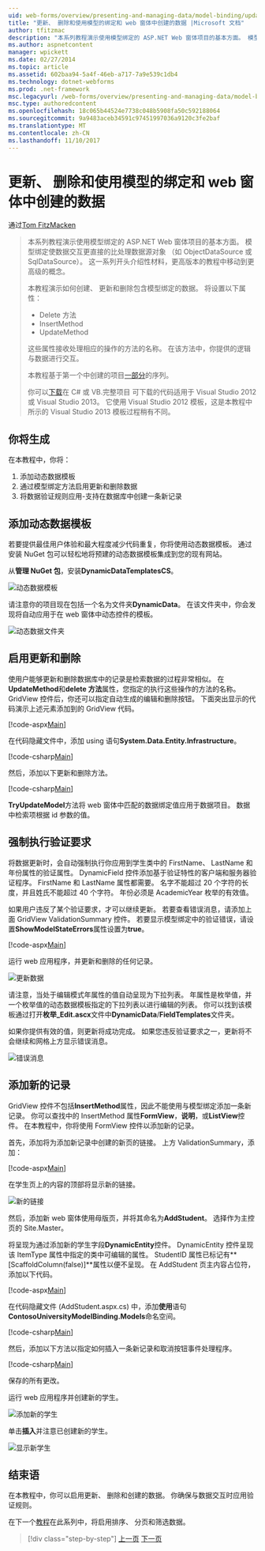 ```yaml
---
uid: web-forms/overview/presenting-and-managing-data/model-binding/updating-deleting-and-creating-data
title: "更新、 删除和使用模型的绑定和 web 窗体中创建的数据 |Microsoft 文档"
author: tfitzmac
description: "本系列教程演示使用模型绑定的 ASP.NET Web 窗体项目的基本方面。 模型绑定使数据交互详细直接-..."
ms.author: aspnetcontent
manager: wpickett
ms.date: 02/27/2014
ms.topic: article
ms.assetid: 602baa94-5a4f-46eb-a717-7a9e539c1db4
ms.technology: dotnet-webforms
ms.prod: .net-framework
msc.legacyurl: /web-forms/overview/presenting-and-managing-data/model-binding/updating-deleting-and-creating-data
msc.type: authoredcontent
ms.openlocfilehash: 18c065b44524e7738c048b5908fa50c592188064
ms.sourcegitcommit: 9a9483aceb34591c97451997036a9120c3fe2baf
ms.translationtype: MT
ms.contentlocale: zh-CN
ms.lasthandoff: 11/10/2017
---
```

<a name="updating-deleting-and-creating-data-with-model-binding-and-web-forms"></a>更新、 删除和使用模型的绑定和 web 窗体中创建的数据
====================
通过[Tom FitzMacken](https://github.com/tfitzmac)

> 本系列教程演示使用模型绑定的 ASP.NET Web 窗体项目的基本方面。 模型绑定使数据交互更直接的比处理数据源对象 （如 ObjectDataSource 或 SqlDataSource）。 这一系列开头介绍性材料，更高版本的教程中移动到更高级的概念。
> 
> 本教程演示如何创建、 更新和删除包含模型绑定的数据。 将设置以下属性：
> 
> - Delete 方法
> - InsertMethod
> - UpdateMethod
> 
> 这些属性接收处理相应的操作的方法的名称。 在该方法中，你提供的逻辑与数据进行交互。
> 
> 本教程基于第一个中创建的项目[一部分](retrieving-data.md)的序列。
> 
> 你可以[下载](https://go.microsoft.com/fwlink/?LinkId=286116)在 C# 或 VB.完整项目 可下载的代码适用于 Visual Studio 2012 或 Visual Studio 2013。 它使用 Visual Studio 2012 模板，这是本教程中所示的 Visual Studio 2013 模板过程稍有不同。


## <a name="what-youll-build"></a>你将生成

在本教程中，你将：

1. 添加动态数据模板
2. 通过模型绑定方法启用更新和删除数据
3. 将数据验证规则应用-支持在数据库中创建一条新记录

## <a name="add-dynamic-data-templates"></a>添加动态数据模板

若要提供最佳用户体验和最大程度减少代码重复，你将使用动态数据模板。 通过安装 NuGet 包可以轻松地将预建的动态数据模板集成到您的现有网站。

从**管理 NuGet 包**，安装**DynamicDataTemplatesCS**。

![动态数据模板](updating-deleting-and-creating-data/_static/image1.png)

请注意你的项目现在包括一个名为文件夹**DynamicData**。 在该文件夹中，你会发现将自动应用于在 web 窗体中动态控件的模板。

![动态数据文件夹](updating-deleting-and-creating-data/_static/image2.png)

## <a name="enable-updating-and-deleting"></a>启用更新和删除

使用户能够更新和删除数据库中的记录是检索数据的过程非常相似。 在**UpdateMethod**和**delete 方法**属性，您指定的执行这些操作的方法的名称。 GridView 控件后，你还可以指定自动生成的编辑和删除按钮。 下面突出显示的代码演示上述元素添加到的 GridView 代码。

[!code-aspx[Main](updating-deleting-and-creating-data/samples/sample1.aspx?highlight=4-5)]

在代码隐藏文件中，添加 using 语句**System.Data.Entity.Infrastructure**。

[!code-csharp[Main](updating-deleting-and-creating-data/samples/sample2.cs)]

然后，添加以下更新和删除方法。

[!code-csharp[Main](updating-deleting-and-creating-data/samples/sample3.cs)]

**TryUpdateModel**方法将 web 窗体中匹配的数据绑定值应用于数据项目。 数据中检索项根据 id 参数的值。

## <a name="enforce-validation-requirements"></a>强制执行验证要求

将数据更新时，会自动强制执行你应用到学生类中的 FirstName、 LastName 和年份属性的验证属性。 DynamicField 控件添加基于验证特性的客户端和服务器验证程序。 FirstName 和 LastName 属性都需要。 名字不能超过 20 个字符的长度，并且姓氏不能超过 40 个字符。 年份必须是 AcademicYear 枚举的有效值。

如果用户违反了某个验证要求，才可以继续更新。 若要查看错误消息，请添加上面 GridView ValidationSummary 控件。 若要显示模型绑定中的验证错误，请设置**ShowModelStateErrors**属性设置为**true**。 

[!code-aspx[Main](updating-deleting-and-creating-data/samples/sample4.aspx)]

运行 web 应用程序，并更新和删除的任何记录。

![更新数据](updating-deleting-and-creating-data/_static/image3.png)

请注意，当处于编辑模式年属性的值自动呈现为下拉列表。 年属性是枚举值，并一个枚举值的动态数据模板指定的下拉列表以进行编辑的列表。 你可以找到该模板通过打开**枚举\_Edit.ascx**文件中**DynamicData**/**FieldTemplates**文件夹。

如果你提供有效的值，则更新将成功完成。 如果您违反验证要求之一，更新将不会继续和网格上方显示错误消息。

![错误消息](updating-deleting-and-creating-data/_static/image4.png)

## <a name="add-new-records"></a>添加新的记录

GridView 控件不包括**InsertMethod**属性，因此不能使用与模型绑定添加一条新记录。 你可以查找中的 InsertMethod 属性**FormView**，**说明**，或**ListView**控件。 在本教程中，你将使用 FormView 控件以添加新的记录。

首先，添加将为添加新记录中创建的新页的链接。 上方 ValidationSummary，添加：

[!code-aspx[Main](updating-deleting-and-creating-data/samples/sample5.aspx)]

在学生页上的内容的顶部将显示新的链接。

![新的链接](updating-deleting-and-creating-data/_static/image5.png)

然后，添加新 web 窗体使用母版页，并将其命名为**AddStudent**。 选择作为主控页的 Site.Master。

将呈现为通过添加新的学生字段**DynamicEntity**控件。 DynamicEntity 控件呈现该 ItemType 属性中指定的类中可编辑的属性。 StudentID 属性已标记有**[ScaffoldColumn(false)]**属性以便不呈现。 在 AddStudent 页主内容占位符，添加以下代码。

[!code-aspx[Main](updating-deleting-and-creating-data/samples/sample6.aspx)]

在代码隐藏文件 (AddStudent.aspx.cs) 中，添加**使用**语句**ContosoUniversityModelBinding.Models**命名空间。

[!code-csharp[Main](updating-deleting-and-creating-data/samples/sample7.cs)]

然后，添加以下方法以指定如何插入一条新记录和取消按钮事件处理程序。

[!code-csharp[Main](updating-deleting-and-creating-data/samples/sample8.cs)]

保存的所有更改。

运行 web 应用程序并创建新的学生。

![添加新的学生](updating-deleting-and-creating-data/_static/image6.png)

单击**插入**并注意已创建新的学生。

![显示新学生](updating-deleting-and-creating-data/_static/image7.png)

## <a name="conclusion"></a>结束语

在本教程中，你可以启用更新、 删除和创建的数据。 你确保与数据交互时应用验证规则。

在下一个[教程](sorting-paging-and-filtering-data.md)在此系列中，将启用排序、 分页和筛选数据。

>[!div class="step-by-step"]
[上一页](retrieving-data.md)
[下一页](sorting-paging-and-filtering-data.md)
